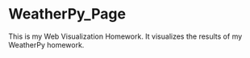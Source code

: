 # WeatherPy_Page
This is my Web Visualization Homework. It visualizes the results of my WeatherPy homework. 
